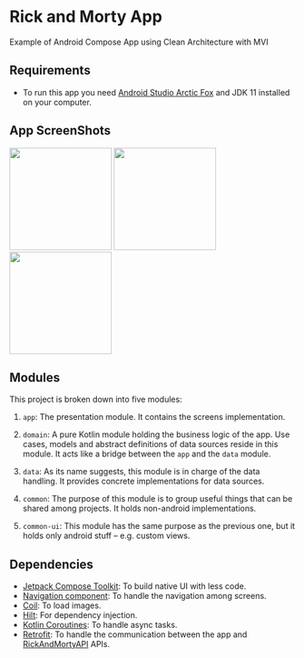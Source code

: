 
# Rick and Morty App

Example of Android Compose App using Clean Architecture with MVI




## Requirements

 - To run this app you need [Android Studio Arctic Fox](https://developer.android.com/studio) and JDK 11 installed on your computer.
 

## App ScreenShots

<image src="readme/Screenshot_1.png" width="180"></image> <image src="readme/Screenshot_2.png" width="180"/> <image src="readme/Screenshot_3.png" width="180"/>


## Modules

This project is broken down into five modules:

1. `app`: The presentation module. It contains the screens implementation.

2. `domain`: A pure Kotlin module holding the business logic of the app. Use cases, models and abstract definitions of data sources reside in this module. It acts like a bridge between the `app` and the `data` module.

3. `data`: As its name suggests, this module is in charge of the data handling. It provides concrete implementations for data sources.

4. `common`: The purpose of this module is to group useful things that can be shared among projects. It holds non-android implementations.

5. `common-ui`: This module has the same purpose as the previous one, but it holds only android stuff – e.g. custom views.
## Dependencies

- [Jetpack Compose Toolkit](https://developer.android.com/jetpack/compose): To build native UI with less code.
- [Navigation component](https://developer.android.com/jetpack/compose/navigation): To handle the navigation among screens.
- [Coil](https://coil-kt.github.io/coil/compose/): To load images.
- [Hilt](https://d.android.com/hilt): For dependency injection.
- [Kotlin Coroutines](https://developer.android.com/kotlin/coroutines?gclid=Cj0KCQjwrJOMBhCZARIsAGEd4VHHTIZn0IQaxOlwjCXPBpoyuWflxN5mVvGkt9XsoGj8gJU4VnEnJdQaAoYwEALw_wcB&gclsrc=aw.ds): To handle async tasks.
- [Retrofit](): To handle the communication between the app and [RickAndMortyAPI](https://rickandmortyapi.com/) APIs.